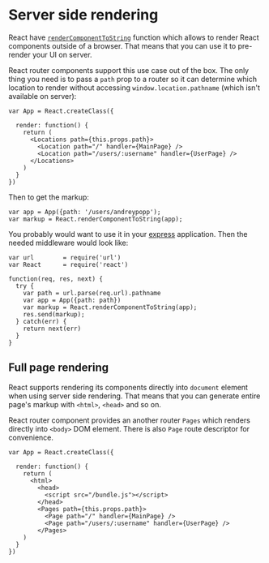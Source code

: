 # Server side rendering

React have [`renderComponentToString`][render-component-to-string] function
which allows to render React components outside of a browser. That means that
you can use it to pre-render your UI on server.

React router components support this use case out of the box. The only thing you
need is to pass a `path` prop to a router so it can determine which location to
render without accessing `window.location.pathname` (which isn't available on
server):

    var App = React.createClass({

      render: function() {
        return (
          <Locations path={this.props.path}>
            <Location path="/" handler={MainPage} />
            <Location path="/users/:username" handler={UserPage} />
          </Locations>
        )
      }
    })

Then to get the markup:

    var app = App({path: '/users/andreypopp');
    var markup = React.renderComponentToString(app);

You probably would want to use it in your [express][] application. Then the
needed middleware would look like:

    var url        = require('url')
    var React      = require('react')

    function(req, res, next) {
      try {
        var path = url.parse(req.url).pathname
        var app = App({path: path})
        var markup = React.renderComponentToString(app);
        res.send(markup);
      } catch(err) {
        return next(err)
      }
    }

## Full page rendering

React supports rendering its components directly into `document` element when
using server side rendering. That means that you can generate entire page's
markup with `<html>`, `<head>` and so on.

React router component provides an another router `Pages` which renders directly
into `<body>` DOM element. There is also `Page` route descriptor for
convenience.

    var App = React.createClass({

      render: function() {
        return (
          <html>
            <head>
              <script src="/bundle.js"></script>
            </head>
            <Pages path={this.props.path}>
              <Page path="/" handler={MainPage} />
              <Page path="/users/:username" handler={UserPage} />
            </Pages>
        )
      }
    })

[render-component-to-string]: http://facebook.github.io/react/docs/top-level-api.html#react.rendercomponenttostring
[express]: http://expressjs.com
